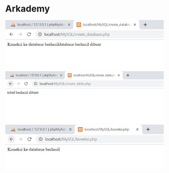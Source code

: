 # Arkademy

![alt text](https://github.com/salmannaufal/Arkademy/blob/master/1.JPG)
![alt text](https://github.com/salmannaufal/Arkademy/blob/master/Capture.JPG)
![alt text](https://github.com/salmannaufal/Arkademy/blob/master/3.JPG)
